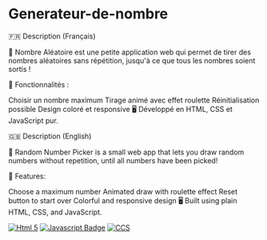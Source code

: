 # Generateur-de-nombre
🇫🇷 Description (Français)

🎲 Nombre Aléatoire est une petite application web qui permet de tirer des nombres aléatoires sans répétition, jusqu'à ce que tous les nombres soient sortis !

🔧 Fonctionnalités :

Choisir un nombre maximum
Tirage animé avec effet roulette
Réinitialisation possible
Design coloré et responsive
🖥️ Développé en HTML, CSS et JavaScript pur.

🇬🇧 Description (English)

🎲 Random Number Picker is a small web app that lets you draw random numbers without repetition, until all numbers have been picked!

🔧 Features:

Choose a maximum number
Animated draw with roulette effect
Reset button to start over
Colorful and responsive design
🖥️ Built using plain HTML, CSS, and JavaScript.

[![Html 5](https://img.shields.io/badge/Html%205-ED8B00.svg?style=for-the-badge&logo=html5&logoColor=white)](#) [![Javascript Badge](https://img.shields.io/badge/JavaScript-F7DF1E?style=for-the-badge&logo=javascript&logoColor=black)](#) [![CCS](https://img.shields.io/badge/ccs-ED8B00?style=for-the-badge&logo=ccs&logoColor=white)](#)
